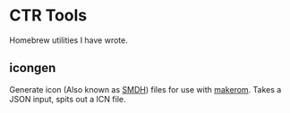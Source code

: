 # CTR Tools
Homebrew utilities I have wrote.

## icongen
Generate icon (Also known as [SMDH](https://www.3dbrew.org/wiki/SMDH)) files for use with [makerom](https://github.com/3DSGuy/Project_CTR/tree/master/makerom). 
Takes a JSON input, spits out a ICN file.